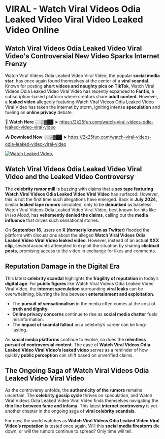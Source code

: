 # VIRAL - Watch Viral Videos Odia Leaked Video Viral Video Leaked Video Online

## **Watch Viral Videos Odia Leaked Video Viral Video's Controversial New Video Sparks Internet Frenzy**  

Watch Viral Videos Odia Leaked Video Viral Video, the popular **social media star**, has once again found themselves at the center of a **viral scandal**. Known for posting **short videos and naughty pics on TikTok**, Watch Viral Videos Odia Leaked Video Viral Video has recently expanded to **Fanfix**, a subscription-based platform where creators share **adult content**. However, a **leaked video** allegedly featuring Watch Viral Videos Odia Leaked Video Viral Video has taken the internet by storm, igniting intense **speculation** and fueling an **online privacy** debate.  

🔴 **Watch Here** ░░▒▓██ ➤ https://2k25fun.com/watch-viral-videos-odia-leaked-video-viral-video  

📥 **Download Now** ░░▒▓██ ➤ https://2k25fun.com/watch-viral-videos-odia-leaked-video-viral-video  

[![Watch Leaked Video.](https://miro.medium.com/v2/resize:fit:828/format:webp/1*cilzJN44JGOrTw9NJCrNHA.gif "Watch Leaked Video")](https://2k25fun.com/watch-viral-videos-odia-leaked-video-viral-video)

## **Watch Viral Videos Odia Leaked Video Viral Video and the Leaked Video Controversy**  

The **celebrity rumor mill** is buzzing with claims that a **sex tape featuring Watch Viral Videos Odia Leaked Video Viral Video** has surfaced. However, this is not the first time such allegations have emerged. Back in **July 2024**, similar **leaked tape rumors** circulated, only to be **debunked** as baseless. Watch Viral Videos Odia Leaked Video Viral Video, best known for hits like *In Ha Mood*, has **vehemently denied the claims**, calling out the **media influence** that drives such sensational stories.  

On **September 16**, users on **X (formerly known as Twitter)** flooded the platform with discussions about the alleged **Watch Viral Videos Odia Leaked Video Viral Video leaked video**. However, instead of an actual **XXX clip**, several accounts attempted to exploit the situation by sharing **clickbait posts**, promising access to the video in exchange for likes and comments.  

## **Reputation Damage in the Digital Era**  

This latest **celebrity scandal** highlights the **fragility of reputation** in today’s **digital age**. For **public figures** like Watch Viral Videos Odia Leaked Video Viral Video, the **internet speculation** surrounding **viral leaks** can be overwhelming, blurring the line between **entertainment and exploitation**.  

- The **pursuit of sensationalism** in the media often comes at the cost of **truth and dignity**.  
- **Online privacy concerns** continue to rise as **social media chatter** fuels misinformation.  
- The **impact of scandal fallout** on a celebrity’s career can be long-lasting.  

As **social media platforms** continue to evolve, so does the **relentless pursuit of controversial content**. The case of **Watch Viral Videos Odia Leaked Video Viral Video’s leaked video** serves as a reminder of how quickly **public perception** can shift based on unverified claims.  

## **The Ongoing Saga of Watch Viral Videos Odia Leaked Video Viral Video**  

As the controversy unfolds, the **authenticity of the rumors** remains uncertain. The **celebrity gossip cycle** thrives on speculation, and Watch Viral Videos Odia Leaked Video Viral Video finds themselves navigating the **thin line between fame and infamy**. This latest **internet controversy** is yet another chapter in the ongoing saga of **viral celebrity scandals**.  

For now, the world watches as **Watch Viral Videos Odia Leaked Video Viral Video’s reputation** is tested once again. Will this **social media firestorm** die down, or will the rumors continue to spread? Only time will tell.